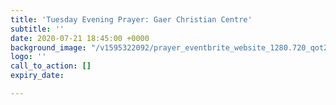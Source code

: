 ```yaml
---
title: 'Tuesday Evening Prayer: Gaer Christian Centre'
subtitle: ''
date: 2020-07-21 18:45:00 +0000
background_image: "/v1595322092/prayer_eventbrite_website_1280.720_qot29x.png"
logo: ''
call_to_action: []
expiry_date: 

---
```


